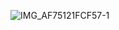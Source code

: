 ![IMG_AF75121FCF57-1](https://github.com/user-attachments/assets/3b57711e-cf2b-4b97-bd8f-77d77115a650)
